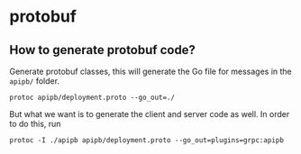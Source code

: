 # protobuf

## How to generate protobuf code?

Generate protobuf classes, this will generate the Go file for messages in the `apipb/` folder.

    protoc apipb/deployment.proto --go_out=./ 

But what we want is to generate the client and server code as well. In order to do this, run

    protoc -I ./apipb apipb/deployment.proto --go_out=plugins=grpc:apipb